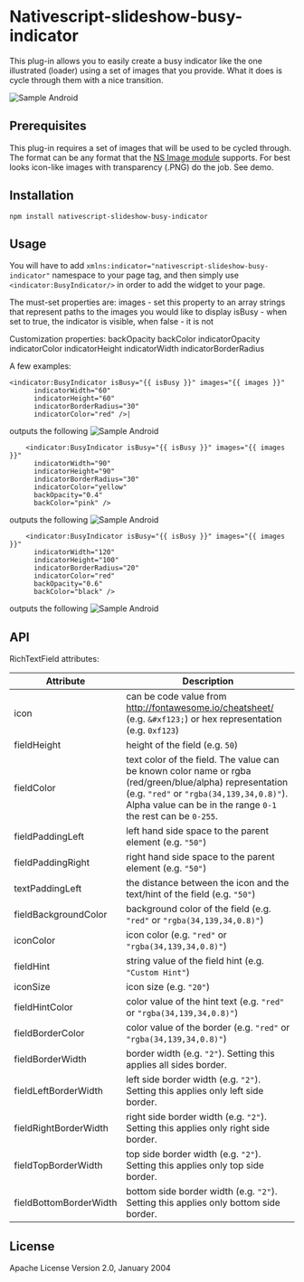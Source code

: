 # Nativescript-slideshow-busy-indicator

This plug-in allows you to easily create a busy indicator like the one illustrated (loader) using a set of images that you provide. What it does is cycle through them with a nice transition.

![Sample Android](screenshots/screencast.gif)

## Prerequisites

This plug-in requires a set of images that will be used to be cycled through. The format can be any format that the [NS Image module](https://docs.nativescript.org/cookbook/ui/image) supports. For best looks icon-like images with transparency (.PNG) do the job. See demo.  

## Installation

```
npm install nativescript-slideshow-busy-indicator
```

## Usage

You will have to add `xmlns:indicator="nativescript-slideshow-busy-indicator"` namespace to your page tag, and then simply use `<indicator:BusyIndicator/>` in order to add the widget to your page.

The must-set properties are:
images - set this property to an array strings that represent paths to the images you would like to display
isBusy - when set to true, the indicator is visible, when false - it is not

Customization properties: 
backOpacity
backColor
indicatorOpacity
indicatorColor
indicatorHeight
indicatorWidth
indicatorBorderRadius

A few examples:
```
<indicator:BusyIndicator isBusy="{{ isBusy }}" images="{{ images }}" 
      indicatorWidth="60"
      indicatorHeight="60"
      indicatorBorderRadius="30"
      indicatorColor="red" />|
```
outputs the following
![Sample Android](screenshots/indicator-red.gif)

```
    <indicator:BusyIndicator isBusy="{{ isBusy }}" images="{{ images }}" 
      indicatorWidth="90"
      indicatorHeight="90"
      indicatorBorderRadius="30"
      indicatorColor="yellow"
      backOpacity="0.4"
      backColor="pink" />
```  
outputs the following
![Sample Android](screenshots/indicator-yellow.gif)
```
    <indicator:BusyIndicator isBusy="{{ isBusy }}" images="{{ images }}" 
      indicatorWidth="120"
      indicatorHeight="100"
      indicatorBorderRadius="20"
      indicatorColor="red"
      backOpacity="0.6"
      backColor="black" />
```
outputs the following
![Sample Android](screenshots/indicator-red-big.gif)

## API

RichTextField attributes:

| Attribute | Description |
| ------ | ------ |
| icon| can be code value from http://fontawesome.io/cheatsheet/ (e.g. `&#xf123;`) or hex representation (e.g. `0xf123`)
| fieldHeight| height of the field (e.g. `50`)
| fieldColor| text color of the field. The value can be known color name or rgba (red/green/blue/alpha) representation  (e.g. `"red"` or `"rgba(34,139,34,0.8)"`). Alpha value can be in the range `0-1` the rest can be `0-255`.
| fieldPaddingLeft| left hand side space to the parent element (e.g. `"50"`)
| fieldPaddingRight| right hand side space to the parent element (e.g. `"50"`)
| textPaddingLeft| the distance between the icon and the text/hint of the field (e.g. `"50"`)
| fieldBackgroundColor| background color of the field (e.g. `"red"` or `"rgba(34,139,34,0.8)"`)
| iconColor| icon color (e.g. `"red"` or `"rgba(34,139,34,0.8)"`)
| fieldHint| string value of the field hint (e.g. `"Custom Hint"`)
| iconSize| icon size (e.g. `"20"`)
| fieldHintColor| color value of the hint text (e.g. `"red"` or `"rgba(34,139,34,0.8)"`)
| fieldBorderColor| color value of the border (e.g. `"red"` or `"rgba(34,139,34,0.8)"`)
| fieldBorderWidth| border width (e.g. `"2"`). Setting this applies all sides border.
| fieldLeftBorderWidth| left side border width (e.g. `"2"`). Setting this applies only left side border.
| fieldRightBorderWidth| right side border width (e.g. `"2"`). Setting this applies only right side border.
| fieldTopBorderWidth| top side border width (e.g. `"2"`). Setting this applies only top side border.
| fieldBottomBorderWidth| bottom side border width (e.g. `"2"`). Setting this applies only bottom side border.

## License

Apache License Version 2.0, January 2004

